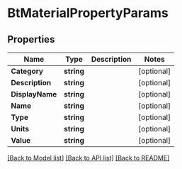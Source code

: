 # BtMaterialPropertyParams

## Properties

Name | Type | Description | Notes
------------ | ------------- | ------------- | -------------
**Category** | **string** |  | [optional] 
**Description** | **string** |  | [optional] 
**DisplayName** | **string** |  | [optional] 
**Name** | **string** |  | [optional] 
**Type** | **string** |  | [optional] 
**Units** | **string** |  | [optional] 
**Value** | **string** |  | [optional] 

[[Back to Model list]](../README.md#documentation-for-models) [[Back to API list]](../README.md#documentation-for-api-endpoints) [[Back to README]](../README.md)



